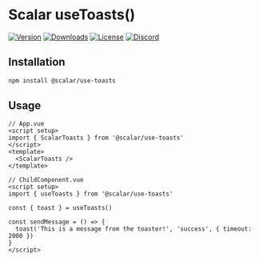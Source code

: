 # Scalar useToasts()

[![Version](https://img.shields.io/npm/v/%40scalar/use-toasts)](https://www.npmjs.com/package/@scalar/use-toasts)
[![Downloads](https://img.shields.io/npm/dm/%40scalar/use-toasts)](https://www.npmjs.com/package/@scalar/use-toasts)
[![License](https://img.shields.io/npm/l/%40scalar%2Fuse-toasts)](https://www.npmjs.com/package/@scalar/use-toasts)
[![Discord](https://img.shields.io/discord/1135330207960678410?style=flat&color=5865F2)](https://discord.gg/8HeZcRGPFS)

## Installation

```bash
npm install @scalar/use-toasts
```

## Usage

```vue
// App.vue
<script setup>
import { ScalarToasts } from '@scalar/use-toasts'
</script>
<template>
  <ScalarToasts />
</template>
```

```vue
// ChildComponent.vue
<script setup>
import { useToasts } from '@scalar/use-toasts'

const { toast } = useToasts()

const sendMessage = () => {
  toast('This is a message from the toaster!', 'success', { timeout: 2000 })
}
</script>
```
